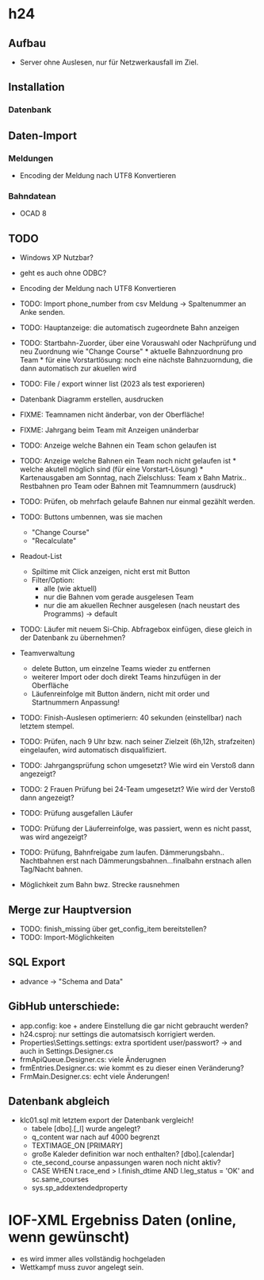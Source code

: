 # h24

## Aufbau

* Server ohne Auslesen, nur für Netzwerkausfall im Ziel.

## Installation

### Datenbank


## Daten-Import

### Meldungen

* Encoding der Meldung nach UTF8 Konvertieren

### Bahndatean

* OCAD 8

## TODO
* Windows XP Nutzbar?
* geht es auch ohne ODBC?

* Encoding der Meldung nach UTF8 Konvertieren

* TODO: Import phone_number from csv Meldung -> Spaltenummer an Anke senden.
* TODO: Hauptanzeige: die automatisch zugeordnete Bahn anzeigen

* TODO: Startbahn-Zuorder, über eine Vorauswahl oder Nachprüfung und neu Zuordnung wie "Change Course"
        * aktuelle Bahnzuordnung pro Team
        * für eine Vorstartlösung: noch eine nächste Bahnzuorndung, die dann automatisch zur akuellen wird

* TODO: File / export winner list (2023 als test exporieren)

* Datenbank Diagramm erstellen, ausdrucken

* FIXME: Teamnamen nicht änderbar, von der Oberfläche!
* FIXME: Jahrgang beim Team mit Anzeigen unänderbar

* TODO: Anzeige welche Bahnen ein Team schon gelaufen ist
* TODO: Anzeige welche Bahnen ein Team noch nicht gelaufen ist
        * welche akutell möglich sind (für eine Vorstart-Lösung) 
        * Kartenausgaben am Sonntag, nach Zielschluss: Team x Bahn Matrix.. Restbahnen pro Team oder Bahnen mit Teamnummern (ausdruck)
* TODO: Prüfen, ob mehrfach gelaufe Bahnen nur einmal gezählt werden. 


* TODO: Buttons umbennen, was sie machen
   * "Change Course"
   * "Recalculate"

* Readout-List 
  * Spiltime mit Click anzeigen, nicht erst mit Button
  * Filter/Option:
    * alle (wie aktuell)
    * nur die Bahnen vom gerade ausgelesen Team 
    * nur die am akuellen Rechner ausgelesen (nach neustart des Programms) -> default
* TODO: Läufer mit neuem Si-Chip. Abfragebox einfügen, diese gleich in der Datenbank zu übernehmen?


* Teamverwaltung
  * delete Button, um einzelne Teams wieder zu entfernen
  * weiterer Import oder doch direkt Teams hinzufügen in der Oberfläche 
  * Läufenreinfolge mit Button ändern, nicht mit order und Startnummern Anpassung!

* TODO: Finish-Auslesen optimeriern: 40 sekunden (einstellbar) nach letztem stempel.

* TODO: Prüfen, nach 9 Uhr bzw. nach seiner Zielzeit (6h,12h, strafzeiten) eingelaufen, wird automatisch disqualifiziert.
* TODO: Jahrgangsprüfung schon umgesetzt? Wie wird ein Verstoß dann angezeigt?
* TODO: 2 Frauen Prüfung bei 24-Team umgesetzt? Wie wird der Verstoß dann angezeigt?
* TODO: Prüfung ausgefallen Läufer
* TODO: Prüfung der Läuferreinfolge, was passiert, wenn es nicht passt, was wird angezeigt?
* TODO: Prüfung, Bahnfreigabe zum laufen. Dämmerungsbahn.. Nachtbahnen erst nach Dämmerungsbahnen...finalbahn erstnach allen Tag/Nacht bahnen.

* Möglichkeit zum Bahn bwz. Strecke rausnehmen

## Merge zur Hauptversion
* TODO: finish_missing über get_config_item bereitstellen?
* TODO: Import-Möglichkeiten


## SQL Export
 * advance -> "Schema and Data"

## GibHub unterschiede:
 * app.config: koe + andere Einstellung die gar nicht gebraucht werden?
 * h24.csproj: nur settings die automatsisch korrigiert werden.
 * Properties\Settings.settings: extra sportident user/passwort?
                                 -> and auch in Settings.Designer.cs
 * frmApiQueue.Designer.cs: viele Änderugnen
 * frmEntries.Designer.cs: wie kommt es zu dieser einen Veränderung?
 * FrmMain.Designer.cs: echt viele Änderungen!


## Datenbank abgleich   
* klc01.sql mit letztem export der Datenbank vergleich!
  * tabele [dbo].[_l] wurde angelegt?
  * q_content war nach auf 4000 begrenzt
  * TEXTIMAGE_ON [PRIMARY]
  * große Kaleder definition war noch enthalten? [dbo].[calendar]
  * cte_second_course anpassungen waren noch nicht aktiv?
  * CASE WHEN t.race_end > l.finish_dtime AND l.leg_status = 'OK' and sc.same_courses
  * sys.sp_addextendedproperty
 

#  IOF-XML Ergebniss Daten (online, wenn gewünscht)
   * es wird immer alles vollständig hochgeladen
   * Wettkampf muss zuvor angelegt sein.


